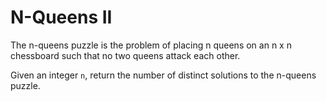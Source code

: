 # N-Queens II

The n-queens puzzle is the problem of placing n queens on an n x n chessboard such that no two queens attack each other.

Given an integer `n`, return the number of distinct solutions to the n-queens puzzle.
